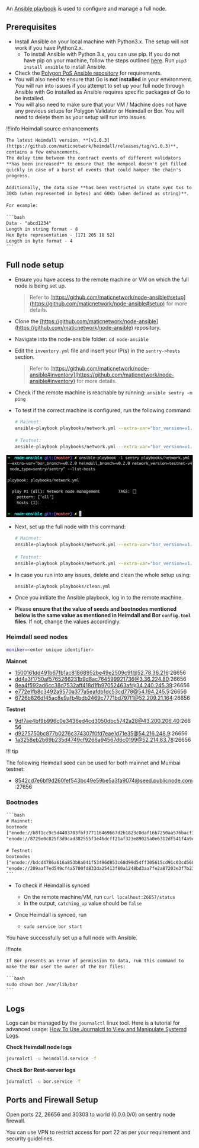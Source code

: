
An [Ansible playbook](https://docs.ansible.com/ansible/latest/user_guide/playbooks_intro.html) is used to
configure and manage a full node. 

## Prerequisites

- Install Ansible on your local machine with Python3.x. The setup will not work if you have Python2.x.
    - To install Ansible with Python 3.x, you can use pip. If you do not have pip on your machine,
      follow the steps outlined [here](https://pip.pypa.io/en/stable/). Run `pip3 install ansible` to install
      Ansible.
- Check the [Polygon PoS Ansible repository](https://github.com/maticnetwork/node-ansible#requirements) for
  requirements.
- You will also need to ensure that Go is **not installed** in your environment. You will run into issues if you attempt to set up your full node through Ansible with Go installed as Ansible requires specific packages of Go to be installed.
- You will also need to make sure that your VM / Machine does not have any previous setups for Polygon Validator or Heimdall or Bor. You will need to delete them as your setup will run into issues.

!!!info
    Heimdall source enhancements

    The latest Heimdall version, **[v1.0.3](https://github.com/maticnetwork/heimdall/releases/tag/v1.0.3)**, contains a few enhancements.
    The delay time between the contract events of different validators **has been increased** to ensure that the mempool doesn't get filled quickly in case of a burst of events that could hamper the chain's progress.

    Additionally, the data size **has been restricted in state sync txs to 30Kb (when represented in bytes) and 60Kb (when defined as string)**.

    For example:

    ```bash
    Data - "abcd1234"
    Length in string format - 8
    Hex Byte representation - [171 205 18 52]
    Length in byte format - 4
    ```
    

## Full node setup

- Ensure you have access to the remote machine or VM on which the full node is being set up.
  > Refer to [https://github.com/maticnetwork/node-ansible#setup](https://github.com/maticnetwork/node-ansible#setup) for more details.
- Clone the [https://github.com/maticnetwork/node-ansible](https://github.com/maticnetwork/node-ansible) repository.
- Navigate into the node-ansible folder: `cd node-ansible`
- Edit the `inventory.yml` file and insert your IP(s) in the `sentry->hosts` section.
  > Refer to [https://github.com/maticnetwork/node-ansible#inventory](https://github.com/maticnetwork/node-ansible#inventory) for more details.
- Check if the remote machine is reachable by running: `ansible sentry -m ping`
- To test if the correct machine is configured, run the following command:

  ```bash
  # Mainnet:
  ansible-playbook playbooks/network.yml --extra-var="bor_version=v1.0.0 heimdall_version=v1.0.3 network=mainnet node_type=sentry" --list-hosts

  # Testnet:
  ansible-playbook playbooks/network.yml --extra-var="bor_version=v1.1.0 heimdall_version=v1.0.3 network=mumbai node_type=sentry" --list-hosts
  ```

![Figure: Full node mumbai](../../../img/pos/full-node-mumbai.png)

- Next, set up the full node with this command:

  ```bash
  # Mainnet:
  ansible-playbook playbooks/network.yml --extra-var="bor_version=v1.1.0 heimdall_version=v1.0.3 network=mainnet node_type=sentry"

  # Testnet:
  ansible-playbook playbooks/network.yml --extra-var="bor_version=v1.0.0 heimdall_version=v1.0.3 network=mumbai node_type=sentry"
  ```

- In case you run into any issues, delete and clean the whole setup using:
  ```
  ansible-playbook playbooks/clean.yml
  ```

- Once you initiate the Ansible playbook, log in to the remote machine.

- Please **ensure that the value of seeds and bootnodes mentioned below is the same value as mentioned in Heimdall and Bor `config.toml` files**. If not, change the values accordingly.

### Heimdall seed nodes

```bash
moniker=<enter unique identifier>
```
**Mainnet**

- 1500161dd491b67fb1ac81868952be49e2509c9f@52.78.36.216:26656
- dd4a3f1750af5765266231b9d8ac764599921736@3.36.224.80:26656
- 8ea4f592ad6cc38d7532aff418d1fb97052463af@34.240.245.39:26656
- e772e1fb8c3492a9570a377a5eafdb1dc53cd778@54.194.245.5:26656
- 6726b826df45ac8e9afb4bdb2469c7771bd797f1@52.209.21.164:26656

**Testnet**

- 9df7ae4bf9b996c0e3436ed4cd3050dbc5742a28@43.200.206.40:26656
- d9275750bc877b0276c374307f0fd7eae1d71e35@54.216.248.9:26656
- 1a3258eb2b69b235d4749cf9266a94567d6c0199@52.214.83.78:26656
  
!!! tip

  The following Heimdall seed can be used for both mainnet and Mumbai testnet:
  - 8542cd7e6bf9d260fef543bc49e59be5a3fa9074@seed.publicnode.com:27656

### Bootnodes

    ```bash
    # Mainnet:
    bootnode ["enode://b8f1cc9c5d4403703fbf377116469667d2b1823c0daf16b7250aa576bacf399e42c3930ccfcb02c5df6879565a2b8931335565f0e8d3f8e72385ecf4a4bf160a@3.36.224.80:30303", "enode://8729e0c825f3d9cad382555f3e46dcff21af323e89025a0e6312df541f4a9e73abfa562d64906f5e59c51fe6f0501b3e61b07979606c56329c020ed739910759@54.194.245.5:30303"]

    # Testnet:
    bootnodes ["enode://bdcd4786a616a853b8a041f53496d853c68d99d54ff305615cd91c03cd56895e0a7f6e9f35dbf89131044e2114a9a782b792b5661e3aff07faf125a98606a071@43.200.206.40:30303", "enode://209aaf7ed549cf4a5700fd833da25413f80a1248bd3aa7fe2a87203e3f7b236dd729579e5c8df61c97bf508281bae4969d6de76a7393bcbd04a0af70270333b3@54.216.248.9:30303"]
    ```

- To check if Heimdall is synced
    - On the remote machine/VM, run `curl localhost:26657/status`
    - In the output, `catching_up` value should be `false`

- Once Heimdall is synced, run
    - `sudo service bor start`

You have successfully set up a full node with Ansible.

!!!note
    
    If Bor presents an error of permission to data, run this command to make the Bor user the owner of the Bor files:

    ```bash
    sudo chown bor /var/lib/bor
    ```

## Logs

Logs can be managed by the `journalctl` linux tool. Here is a tutorial for advanced usage: [How To Use Journalctl to View and Manipulate Systemd Logs](https://www.digitalocean.com/community/tutorials/how-to-use-journalctl-to-view-and-manipulate-systemd-logs).

**Check Heimdall node logs**

```bash
journalctl -u heimdalld.service -f
```

**Check Bor Rest-server logs**

```bash
journalctl -u bor.service -f
```

## Ports and Firewall Setup

Open ports 22, 26656 and 30303 to world (0.0.0.0/0) on sentry node firewall.

You can use VPN to restrict access for port 22 as per your requirement and security guidelines.
